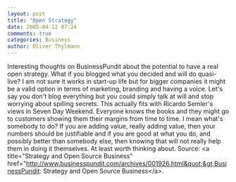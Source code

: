 ```yaml
---
layout: post
title: "Open Strategy"
date: 2005-04-12 07:24
comments: true
categories: Business
author: Oliver Thylmann
---
```



Interesting thoughts on BusinessPundit about the potential to have a real open strategy. What if you blogged what you decided and will do quasi-live? I am not sure it works in start-up life but for bigger companies it might be a valid option in terms of marketing, branding and having a voice. Let's say you don't blog everything but you could simply talk at will and stop worrying about spilling secrets. This actually fits with Ricardo Semler's views in Seven Day Weekend. Everyone knows the books and they might go to customers showing them their margins from time to time. I mean what's somebody to do? If you are adding value, really adding value, then your numbers should be justifiable and if you are good at what you do, and possibly better than somebody else, then knowing that will not really help them in doing it themselves. At least worth thinking about. Source: &lt;a title=&quot;Strategy and Open Source Business&quot; href=&quot;http://www.businesspundit.com/archives/001926.html&quot;&gt;BusinessPundit: Strategy and Open Source Business&lt;/a&gt;.


